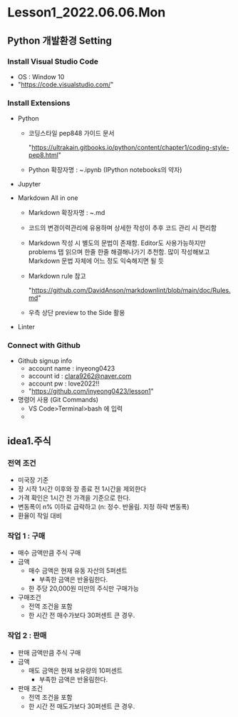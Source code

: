 # Lesson1_2022.06.06.Mon

## Python 개발환경 Setting

### Install Visual Studio Code

- OS : Window 10
- "https://code.visualstudio.com/"

### Install Extensions

- Python
  
  - 코딩스타일 pep848 가이드 문서
  
     "https://ultrakain.gitbooks.io/python/content/chapter1/coding-style-pep8.html"

  - Python 확장자명 : ~.ipynb (IPython notebooks의 약자)

- Jupyter
- Markdown All in one
  - Markdown 확장자명 : ~.md
  - 코드의 변경이력관리에 유용하며 상세한 작성이 추후 코드 관리 시 편리함
  - Markdown 작성 시 별도의 문법이 존재함. Editor도 사용가능하지만 problems 탭 읽으며 한줄 한줄 해결해나가기 추천함. 많이 작성해보고 Markdown 문법 자체에 어느 정도 익숙해지면 될 듯
  - Markdown rule 참고

    "https://github.com/DavidAnson/markdownlint/blob/main/doc/Rules.md"

  - 우측 상단 preview to the Side 활용

- Linter

### Connect with Github

- Github signup info
  - account name : inyeong0423
  - account id : clara9262@naver.com
  - account pw : love2022!!
  - "https://github.com/inyeong0423/lesson1"
- 명령어 사용 (Git Commands)
  - VS Code>Terminal>bash 에 입력
  - 

## idea1.주식

### 전역 조건

- 미국장 기준  
- 장 시작 1시간 이후와 장 종료 전 1시간을 제외한다
- 가격 확인은 1시간 전 가격을 기준으로 한다.
- 변동폭이 n% 이하로 급락하고 (n: 정수. 반올림. 지정 하락 변동폭)
- 환율이 작일 대비

### 작업 1 : 구매

- 매수 금액만큼 주식 구매
- 금액
  - 매수 금액은 현재 유동 자산의 5퍼센트
    - 부족한 금액은 반올림한다.
  - 한 주당 20,000원 미만의 주식만 구매가능
- 구매조건
  - 전역 조건을 포함
  - 한 시간 전 매수가보다 30퍼센트 큰 경우.

### 작업 2 : 판매

- 판매 금액만큼 주식 구매
- 금액
  - 매도 금액은 현재 보유량의 10퍼센트
    - 부족한 금액은 반올림한다.
- 판매 조건
  - 전역 조건을 포함
  - 한 시간 전 매도가보다 30퍼센트 큰 경우.
